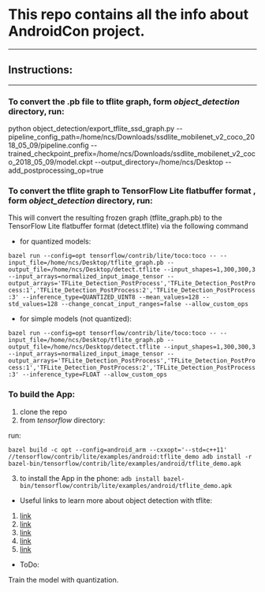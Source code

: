 # This repo contains all the info about AndroidCon project.
---
## Instructions:
___

### To convert the .pb file to tflite graph, form _object_detection_ directory, run:

python object_detection/export_tflite_ssd_graph.py --pipeline_config_path=/home/ncs/Downloads/ssdlite_mobilenet_v2_coco_2018_05_09/pipeline.config --trained_checkpoint_prefix=/home/ncs/Downloads/ssdlite_mobilenet_v2_coco_2018_05_09/model.ckpt --output_directory=/home/ncs/Desktop --add_postprocessing_op=true

### To convert the tflite graph to TensorFlow Lite flatbuffer format , form _object_detection_ directory, run:

This will convert the resulting frozen graph (tflite_graph.pb) to the TensorFlow Lite flatbuffer format (detect.tflite) via the following command

* for quantized models:

`bazel run --config=opt tensorflow/contrib/lite/toco:toco -- --input_file=/home/ncs/Desktop/tflite_graph.pb --output_file=/home/ncs/Desktop/detect.tflite --input_shapes=1,300,300,3 --input_arrays=normalized_input_image_tensor --output_arrays='TFLite_Detection_PostProcess','TFLite_Detection_PostProcess:1','TFLite_Detection_PostProcess:2','TFLite_Detection_PostProcess:3' --inference_type=QUANTIZED_UINT8 --mean_values=128 --std_values=128 --change_concat_input_ranges=false --allow_custom_ops`

* for simple models (not quantized):

`bazel run --config=opt tensorflow/contrib/lite/toco:toco -- --input_file=/home/ncs/Desktop/tflite_graph.pb --output_file=/home/ncs/Desktop/detect.tflite --input_shapes=1,300,300,3 --input_arrays=normalized_input_image_tensor --output_arrays='TFLite_Detection_PostProcess','TFLite_Detection_PostProcess:1','TFLite_Detection_PostProcess:2','TFLite_Detection_PostProcess:3' --inference_type=FLOAT --allow_custom_ops`


### To build the App:
1. clone the repo
2. from _tensorflow_ directory:

  run:

  `bazel build -c opt --config=android_arm --cxxopt='--std=c++11' //tensorflow/contrib/lite/examples/android:tflite_demo
  adb install -r bazel-bin/tensorflow/contrib/lite/examples/android/tflite_demo.apk`

3. to install the App in the phone:
`adb install bazel-bin/tensorflow/contrib/lite/examples/android/tflite_demo.apk`

* Useful links to learn more about object detection with tflite:
1. [link](https://medium.com/tensorflow/training-and-serving-a-realtime-mobile-object-detector-in-30-minutes-with-cloud-tpus-b78971cf1193)
2. [link](https://www.tensorflow.org/lite/models/object_detection/overview)
3. [link](https://github.com/tensorflow/examples/tree/master/lite/examples/object_detection/android)
4. [link](https://blog.francium.tech/real-time-object-detection-on-mobile-with-flutter-tensorflow-lite-and-yolo-android-part-a0042c9b62c6)
5. [link](http://androidkt.com/tensorflow-lite-object-detection-demo/)

* ToDo:

Train the model with quantization.
